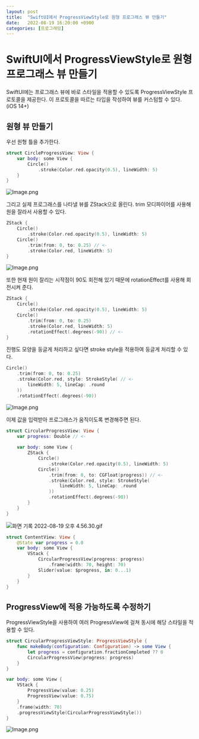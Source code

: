 ```yaml
---
layout: post
title:  "SwiftUI에서 ProgressViewStyle로 원형 프로그래스 뷰 만들기"
date:   2022-08-19 16:20:00 +0900
categories: [프로그래밍]
---
```


# SwiftUI에서 ProgressViewStyle로 원형 프로그래스 뷰 만들기

SwiftUI에는 프로그래스 뷰에 바로 스타일을 적용할 수 있도록 ProgressViewStyle 프로토콜을 제공한다. 이 프로토콜을 따르는 타입을 작성하여 뷰를 커스텀할 수 있다. (iOS 14+)

## 원형 뷰 만들기

우선 원형 틀을 추가한다.

```swift
struct CircleProgressView: View {
    var body: some View {
        Circle()
            .stroke(Color.red.opacity(0.5), lineWidth: 5)
    }
}
```

![Image.png](https://res.craft.do/user/full/44b37864-5c6a-6583-faca-303774df804f/doc/2A8AC04C-B8E9-4C20-8A1C-FD8A4109283F/5FD599E6-9340-48E3-AD43-9CB66D59A251_2/cBBeecmy3PqYl7PlKgqTlSduiZEOJvZ0XGSkyGqAxq0z/Image.png)

그리고 실제 프로그래스를 나타낼 뷰를 ZStack으로 올린다. trim 모디파이어를 사용해 원을 잘라서 사용할 수 있다.

```swift
ZStack {
    Circle()
        .stroke(Color.red.opacity(0.5), lineWidth: 5)
    Circle()
        .trim(from: 0, to: 0.25) // <-
        .stroke(Color.red, lineWidth: 5)
}
```

![Image.png](https://res.craft.do/user/full/44b37864-5c6a-6583-faca-303774df804f/doc/2A8AC04C-B8E9-4C20-8A1C-FD8A4109283F/9AFC7636-C123-44E3-A678-03F681031F95_2/g5dR83PruEK0AGh6spRiX0hv5Temv1YEPUfLe3xjfM0z/Image.png)

또한 현재 원이 잘리는 시작점이 90도 회전해 있기 때문에 rotationEffect를 사용해 회전시켜 준다.

```swift
ZStack {
    Circle()
        .stroke(Color.red.opacity(0.5), lineWidth: 5)
    Circle()
        .trim(from: 0, to: 0.25)
        .stroke(Color.red, lineWidth: 5)
        .rotationEffect(.degrees(-90)) // <-
}
```

진행도 모양을 둥글게 처리하고 싶다면 stroke style을 적용하여 둥글게 처리할 수 있다.

```swift
Circle()
    .trim(from: 0, to: 0.25)
    .stroke(Color.red, style: StrokeStyle( // <-
        lineWidth: 5, lineCap: .round
    ))
    .rotationEffect(.degrees(-90))
```

![Image.png](https://res.craft.do/user/full/44b37864-5c6a-6583-faca-303774df804f/doc/2A8AC04C-B8E9-4C20-8A1C-FD8A4109283F/4F91F530-C0D7-4741-8133-75FCCD4B11D0_2/fZpWwyEG2W9fesJPn8Y6yhc4J4qpRpw99HlLbEY44WEz/Image.png)

이제 값을 입력받아 프로그래스가 움직이도록 변경해주면 된다.

```swift
struct CircularProgressView: View {
    var progress: Double // <-
    
    var body: some View {
        ZStack {
            Circle()
                .stroke(Color.red.opacity(0.5), lineWidth: 5)
            Circle()
                .trim(from: 0, to: CGFloat(progress)) // <-
                .stroke(Color.red, style: StrokeStyle(
                    lineWidth: 5, lineCap: .round
                ))
                .rotationEffect(.degrees(-90))
        }
    }
}
```

![화면 기록 2022-08-19 오후 4.56.30.gif](https://res.craft.do/user/full/44b37864-5c6a-6583-faca-303774df804f/doc/2A8AC04C-B8E9-4C20-8A1C-FD8A4109283F/93A64764-1A8F-456B-886A-6DBD07330E76_2/yHY9FIAovdR99IQzlovF4zddf7e8BlJmExK0dxXbf9Az/%20%202022-08-19%20%204.56.30.gif)

```swift
struct ContentView: View {
    @State var progress = 0.0
    var body: some View {
        VStack {
            CircularProgressView(progress: progress)
                .frame(width: 70, height: 70)
            Slider(value: $progress, in: 0...1)
        }
    }
}
```

## ProgressView에 적용 가능하도록 수정하기

ProgressViewStyle을 사용하여 여러 ProgressView에 걸쳐 동시에 해당 스타일을 적용할 수 있다.

```swift
struct CircularProgressViewStyle: ProgressViewStyle {
    func makeBody(configuration: Configuration) -> some View {
        let progress = configuration.fractionCompleted ?? 0
        CircularProgressView(progress: progress)
    }
}
```

```swift
var body: some View {
    VStack {
        ProgressView(value: 0.25)
        ProgressView(value: 0.75)
    }
    .frame(width: 70)
    .progressViewStyle(CircularProgressViewStyle())
}
```

![Image.png](https://res.craft.do/user/full/44b37864-5c6a-6583-faca-303774df804f/doc/2A8AC04C-B8E9-4C20-8A1C-FD8A4109283F/6C4252DF-B72E-4AE7-960C-43AFB37236E5_2/DQnrYb8QFCak6eINEFChtN1RMS1H0ORHkZzygOEj34wz/Image.png)

